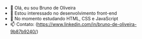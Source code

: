 - 👋 Olá, eu sou Bruno de Oliveira
- 👀 Estou interessado no desenvolvimento front-end
- 🌱 No momento estudando HTML, CSS e JavaScript
- 📫 Contato: (https://www.linkedin.com/in/bruno-de-oliveira-9b87b9240/)

<!---
BrunoDeOliveira-0898/BrunoDeOliveira-0898 is a ✨ special ✨ repository because its `README.md` (this file) appears on your GitHub profile.
You can click the Preview link to take a look at your changes.
--->
